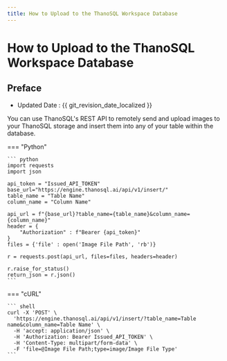 ```yaml
---
title: How to Upload to the ThanoSQL Workspace Database
---
```


# **How to Upload to the ThanoSQL Workspace Database**

## Preface

- Updated Date : {{ git_revision_date_localized }}

You can use ThanoSQL's REST API to remotely send and upload images to your ThanoSQL storage and insert them into any of your table within the database.

=== "Python"

    ``` python
    import requests
    import json

    api_token = "Issued_API_TOKEN"
    base_url="https://engine.thanosql.ai/api/v1/insert/"
    table_name = "Table Name"
    column_name = "Column Name"

    api_url = f"{base_url}?table_name={table_name}&column_name={column_name}"
    header = {
        "Authorization" : f"Bearer {api_token}"
    }
    files = {'file' : open('Image File Path', 'rb')}

    r = requests.post(api_url, files=files, headers=header)

    r.raise_for_status()
    return_json = r.json()
    ```

=== "cURL"

    ``` shell
    curl -X 'POST' \
      'https://engine.thanosql.ai/api/v1/insert/?table_name=Table name&column_name=Table Name' \
      -H 'accept: application/json' \
      -H 'Authorization: Bearer Issued_API_TOKEN' \
      -H 'Content-Type: multipart/form-data' \
      -F 'file=@Image File Path;type=image/Image File Type'
    ```
